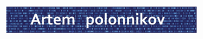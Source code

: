 ![Header](https://github.com/gamerthepro/gamerthepro/blob/main/Image/ThinkstockPhotos-614850238.jpg)
